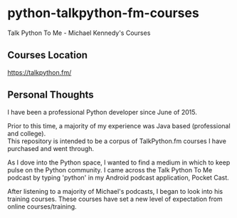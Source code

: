 # python-talkpython-fm-courses
Talk Python To Me - Michael Kennedy's Courses


## Courses Location
https://talkpython.fm/


## Personal Thoughts
I have been a professional Python developer since June of 2015.

Prior to this time, a majority of my experience was Java based (professional and college).
<br />
This repository is intended to be a corpus of TalkPython.fm courses I have purchased and went through.

As I dove into the Python space, I wanted to find a medium in which to keep pulse on the Python community.
I came across the Talk Python To Me podcast by typing 'python' in my Android podcast application, Pocket 
Cast.

After listening to a majority of Michael's podcasts, I began to look into his training courses.
These courses have set a new level of expectation from online courses/training.
